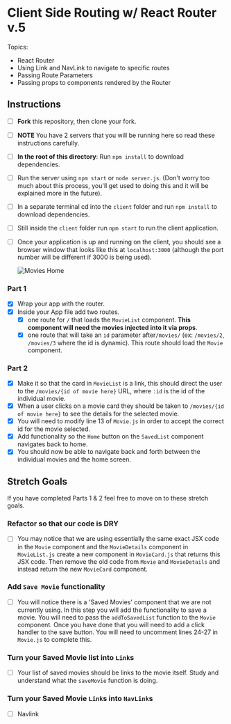 # Client Side Routing w/ React Router v.5

Topics:

* React Router
* Using Link and NavLink to navigate to specific routes
* Passing Route Parameters
* Passing props to components rendered by the Router

## Instructions

* [ ] **Fork** this repository, then clone your fork.
* [ ] **NOTE** You have 2 servers that you will be running here so read these instructions carefully.
* [ ] **In the root of this directory**: Run `npm install` to download dependencies.
* [ ] Run the server using `npm start` or `node server.js`. (Don't worry too much about this process, you'll get used to doing this and it will be explained more in the future).
* [ ] In a separate terminal cd into the `client` folder and run `npm install` to download dependencies.
* [ ] Still inside the `client` folder run `npm start` to run the client application.

* [ ] Once your application is up and running on the client, you should see a browser window that looks like this at `localhost:3000` (although the port number will be different if 3000 is being used).

  ![Movies Home](https://ibin.co/3xhmmHVl9BKF.png)

### Part 1

* [x] Wrap your app with the router.
* [x] Inside your App file add two routes.
  * [x] one route for `/` that loads the `MovieList` component. **This component will need the movies injected into it via props**.
  * [x] one route that will take an `id` parameter after`/movies/` (ex: `/movies/2`, `/movies/3` where the id is dynamic). This route should load the `Movie` component.

### Part 2

* [x] Make it so that the card in `MovieList` is a link, this should direct the user to the `/movies/{id of movie here}` URL, where `:id` is the id of the individual movie.
* [x] When a user clicks on a movie card they should be taken to `/movies/{id of movie here}` to see the details for the selected movie.
* [x] You will need to modify line 13 of `Movie.js` in order to accept the correct id for the movie selected.
* [x] Add functionality so the `Home` button on the `SavedList` component navigates back to home.
* [x] You should now be able to navigate back and forth between the individual movies and the home screen.

## Stretch Goals

If you have completed Parts 1 & 2 feel free to move on to these stretch goals.

### Refactor so that our code is DRY

* [ ] You may notice that we are using essentially the same exact JSX code in the `Movie` component and the `MovieDetails` component in `MovieList.js` create a new component in `MovieCard.js` that returns this JSX code. Then remove the old code from `Movie` and `MovieDetails` and instead return the new `MovieCard` component.

### Add `Save Movie` functionality

* [ ] You will notice there is a 'Saved Movies' component that we are not currently using. In this step you will add the functionality to save a movie. You will need to pass the `addToSavedList` function to the `Movie` component. Once you have done that you will need to add a click handler to the save button. You will need to uncomment lines 24-27 in `Movie.js` to complete this.

### Turn your Saved Movie list into `Link`s

* [ ] Your list of saved movies should be links to the movie itself. Study and understand what the `saveMovie` function is doing.

### Turn your Saved Movie `Link`s into `NavLink`s

* [ ] Navlink
